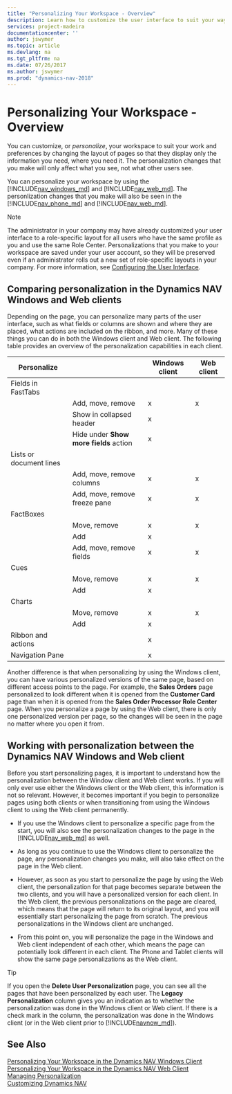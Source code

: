 ```yaml
---
title: "Personalizing Your Workspace - Overview"
description: Learn how to customize the user interface to suit your way of working.
services: project-madeira
documentationcenter: ''
author: jswymer
ms.topic: article
ms.devlang: na
ms.tgt_pltfrm: na
ms.date: 07/26/2017
ms.author: jswymer
ms.prod: "dynamics-nav-2018"
---
```

# Personalizing Your Workspace - Overview
You can customize, or *personalize*, your workspace to suit your work and preferences by changing the layout of pages so that they display only the information you need, where you need it. The personalization changes that you make will only affect what you see, not what other users see.

You can personalize your workspace by using the [!INCLUDE[nav_windows_md](includes/nav_windows_md.md)] and [!INCLUDE[nav_web_md](includes/nav_web_md.md)]. The personlization changes that you make will also be seen in the [!INCLUDE[nav_phone_md](includes/nav_phone_md.md)] and [!INCLUDE[nav_web_md](includes/nav_phone_md.md)].
  
> [!NOTE]  
> The administrator in your company may have already customized your user interface to a role-specific layout for all users who have the same profile as you and use the same Role Center. Personalizations that you make to your workspace are saved under your user account, so they will be preserved even if an administrator rolls out a new set of role-specific layouts  in your company. For more information, see [Configuring the User Interface](admin-configure-user-interface).

## Comparing personalization in the Dynamics NAV Windows and Web clients
Depending on the page, you can personalize many parts of the user interface, such as what fields or columns are shown and where they are placed, what actions are included on the ribbon, and more. Many of these things you can do in both the Windows client and Web client. The following table provides an overview of the personalization capabilities in each client.

|  Personalize  ||  Windows client  |  Web client  |
|---------------|-|------------------|--------------|
|Fields in FastTabs||||
||Add, move, remove |x|x|
||Show in collapsed header|x||
||Hide under **Show more fields** action|x||
|Lists or document lines ||||
||Add, move, remove columns  |x|x|
||Add, move, remove freeze pane  |x|x|
|FactBoxes|||
||Move, remove|x|x|
||Add|x||
||Add, move, remove fields|x|x|
|Cues||||
||Move, remove|x|x|
||Add |x||
|Charts||||
||Move, remove|x|x|
||Add|x| |
|Ribbon and actions||x||
|Navigation Pane||x||

Another difference is that when personalizing by using the Windows client, you can have various personalized versions of the same page, based on different access points to the page. For example, the **Sales Orders** page personalized to look different when it is opened from the **Customer Card** page than when it is opened from the **Sales Order Processor Role Center** page. When you personalize a page by using the Web client, there is only one personalized version per page, so the changes will be seen in the page no matter where you open it from.

##  <a name="PersonalizationWinWeb"></a>Working with personalization between the Dynamics NAV Windows and Web client
Before you start personalizing pages, it is important to understand how the personalization between the Window client and Web client works. If you will only ever use either the Windows client or the Web client, this information is not so relevant. However, it becomes important if you begin to personalize pages using both clients or when transitioning from using the Windows client to using the Web client permanently.  

-   If you use the Windows client to personalize a specific page from the start, you will also see the personalization changes to the page in the [!INCLUDE[nav_web_md](includes/nav_web_md.md)] as well.

-   As long as you continue to use the Windows client to personalize the page, any personalization changes you make, will also take effect on the page in the Web client.

-   However, as soon as you start to personalize the page by using the Web client, the personalization for that page becomes separate between the two clients, and you will have a personalized version for each client. In the Web client, the previous personalizations on the page are cleared, which means that the page will return to its original layout, and you will essentially start personalizing the page from scratch. The previous personalizations in the Windows client are unchanged.

- From this point on, you will personalize the page in the Windows and Web client independent of each other, which means the page can potentially look different in each client. The Phone and Tablet clients will show the same page personalizations as the Web client.  

> [!Tip]  
>If you open the **Delete User Personalization** page, you can see all the pages that have been personalized by each user. The **Legacy Personalization** column gives you an indication as to whether the personalization was done in the Windows client or Web client. If there is a check mark in the column, the personalization was done in the Windows client (or in the Web client prior to [!INCLUDE[navnow_md](includes/navnow_md.md)]).

## See Also
[Personalizing Your Workspace in the Dynamics NAV Windows Client](ui-personalization-windows-client.md)  
[Personalizing Your Workspace in the Dynamics NAV Web Client](ui-personalization-user.md)  
[Managing Personalization](ui-personalization-manage.md)  
[Customizing Dynamics NAV](ui-customizing-overview.md)  
